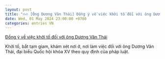 ```yaml
---
layout: post
title: "🔥🔥 [Ông Dương Văn Thái] Đồng ý về việc khởi tố đối với ông Dương Văn Thái"
date: Wed, 01 May 2024 23:00:00 +0700
categories: entries VN
---
```

[Đồng ý về việc khởi tố đối với ông Dương Văn Thái](https://baotintuc.vn/thoi-su/dong-y-ve-viec-khoi-to-doi-voi-ong-duong-van-thai-20240501211434658.htm)

Khởi tố, bắt tạm giam, khám xét nơi ở, nơi làm việc đối với ông Dương Văn Thái, đại biểu Quốc hội khóa XV theo quy định của pháp luật.

